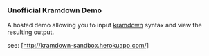 ### Unofficial Kramdown Demo

A hosted demo allowing you to input [kramdown](https://github.com/gettalong/kramdown) syntax and view the resulting output.

see: [http://kramdown-sandbox.herokuapp.com/]